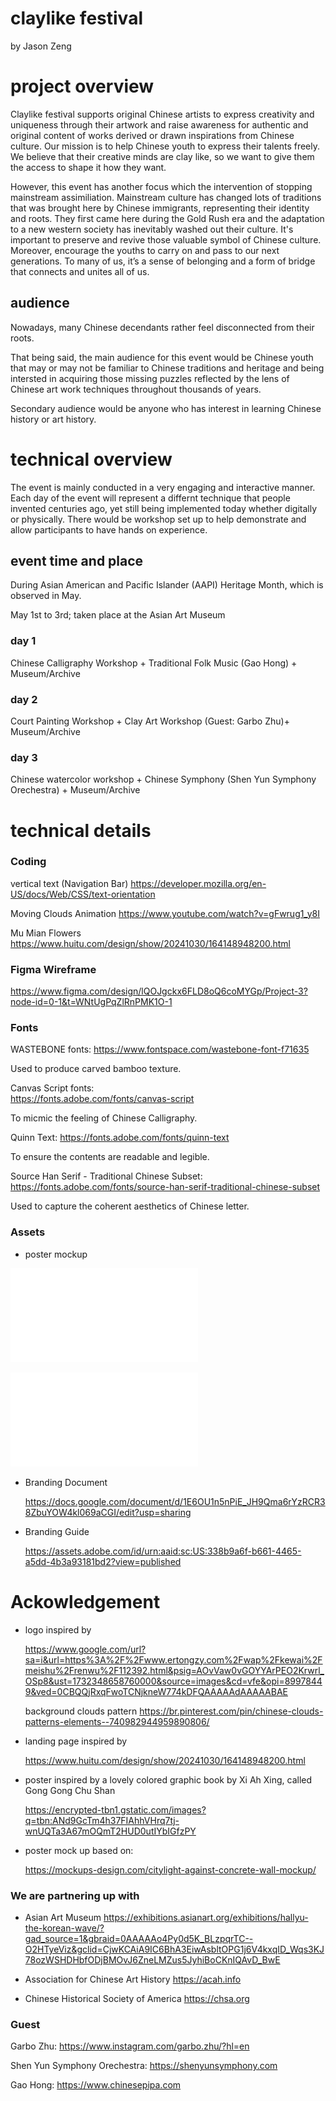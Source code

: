 # claylike festival

by Jason Zeng

# project overview

Claylike festival supports original Chinese artists to express creativity and uniqueness through their artwork and raise awareness for authentic and original content of works derived or drawn inspirations from Chinese culture. Our mission is to help Chinese youth to express their talents freely. We believe that their creative minds are clay like, so we want to give them the access to shape it how they want.

However, this event has another focus which the intervention of stopping mainstream assimiliation. Mainstream culture has changed lots of traditions that was brought here by Chinese immigrants, representing their identity and roots. They first came here during the Gold Rush era and the adaptation to a new western society has inevitably washed out their culture. It's important to preserve and revive those valuable symbol of Chinese culture. Moreover, encourage the youths to carry on and pass to our next generations. To many of us, it’s a sense of belonging and a form of bridge that connects and unites all of us. 


## audience

Nowadays, many Chinese decendants rather feel disconnected from their roots. 

That being said, the main audience for this event would be Chinese youth that may or may not be familiar to Chinese traditions and heritage and being intersted in acquiring those missing puzzles reflected by the lens of Chinese art work techniques throughout thousands of years. 

Secondary audience would be anyone who has interest in learning Chinese history or art history.

# technical overview

The event is mainly conducted in a very engaging and interactive manner. Each day of the event will represent a differnt technique that people invented centuries ago, yet still being implemented today whether digitally or physically. There would be workshop set up to help demonstrate and allow participants to have hands on experience. 

## event time and place

During Asian American and Pacific Islander (AAPI) Heritage Month, which is observed in May. 

May 1st to 3rd; taken place at the Asian Art Museum



### day 1

Chinese Calligraphy Workshop + Traditional Folk Music (Gao Hong) + Museum/Archive

### day 2 

Court Painting Workshop + Clay Art Workshop (Guest: Garbo Zhu)+ Museum/Archive

### day 3

Chinese watercolor workshop + Chinese Symphony (Shen Yun Symphony Orechestra) + Museum/Archive

# technical details

### Coding

vertical text (Navigation Bar)
https://developer.mozilla.org/en-US/docs/Web/CSS/text-orientation

Moving Clouds Animation
https://www.youtube.com/watch?v=gFwrug1_y8I

Mu Mian Flowers
https://www.huitu.com/design/show/20241030/164148948200.html

### Figma Wireframe

https://www.figma.com/design/lQOJgckx6FLD8oQ6coMYGp/Project-3?node-id=0-1&t=WNtUgPqZlRnPMK1O-1

### Fonts

WASTEBONE fonts:
https://www.fontspace.com/wastebone-font-f71635

Used to produce carved bamboo texture.

Canvas Script fonts:   
https://fonts.adobe.com/fonts/canvas-script

To micmic the feeling of Chinese Calligraphy.

Quinn Text:
https://fonts.adobe.com/fonts/quinn-text

To ensure the contents are readable and legible.

Source Han Serif - Traditional Chinese Subset:
https://fonts.adobe.com/fonts/source-han-serif-traditional-chinese-subset

Used to capture the coherent aesthetics of Chinese letter.


### Assets

* poster mockup

![original poster](img/poster.pdf)

![poster mockup](img/Claylike%20Festival_Mockup_3.pdf)

* Branding Document
  
  https://docs.google.com/document/d/1E6OU1n5nPiE_JH9Qma6rYzRCR38ZbuYOW4kl069aCGI/edit?usp=sharing

* Branding Guide

  https://assets.adobe.com/id/urn:aaid:sc:US:338b9a6f-b661-4465-a5dd-4b3a93181bd2?view=published

# Ackowledgement

* logo inspired by

   https://www.google.com/url?sa=i&url=https%3A%2F%2Fwww.ertongzy.com%2Fwap%2Fkewai%2Fmeishu%2Frenwu%2F112392.html&psig=AOvVaw0vGOYYArPEO2Krwrl_OSp8&ust=1732348658760000&source=images&cd=vfe&opi=89978449&ved=0CBQQjRxqFwoTCNjkneW774kDFQAAAAAdAAAAABAE

   background clouds pattern
   https://br.pinterest.com/pin/chinese-clouds-patterns-elements--740982944959890806/

* landing page inspired by

  https://www.huitu.com/design/show/20241030/164148948200.html


* poster inspired by a lovely colored graphic book by Xi Ah Xing, called Gong Gong Chu Shan

  https://encrypted-tbn1.gstatic.com/images?q=tbn:ANd9GcTm4h37FIAhhVHrq7tj-wnUQTa3A67mOQmT2HUD0utIYbIGfzPY

* poster mock up based on:

  https://mockups-design.com/citylight-against-concrete-wall-mockup/

### We are partnering up with

* Asian Art Museum
  https://exhibitions.asianart.org/exhibitions/hallyu-the-korean-wave/?gad_source=1&gbraid=0AAAAAo4Py0d5K_BLzpqrTC--O2HTyeViz&gclid=CjwKCAiA9IC6BhA3EiwAsbltOPG1j6V4kxqID_Wqs3KJ78ozWSHDHbfODjBMOvJ6ZneLMZus5JyhiBoCKnIQAvD_BwE 

* Association for Chinese Art History
  https://acah.info

* Chinese Historical Society of America
  https://chsa.org

### Guest

Garbo Zhu: https://www.instagram.com/garbo.zhu/?hl=en

Shen Yun Symphony Orechestra: 
https://shenyunsymphony.com

Gao Hong:
https://www.chinesepipa.com

